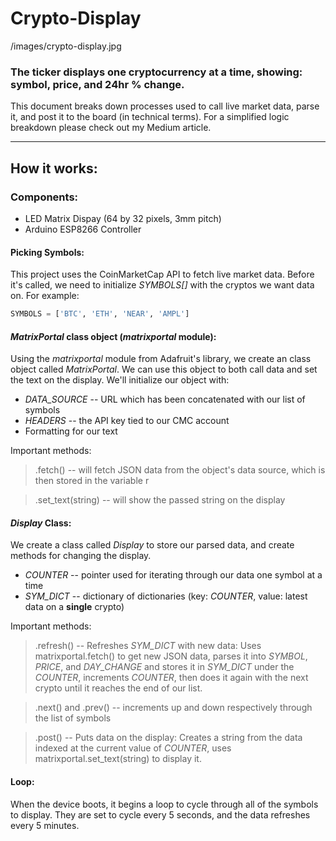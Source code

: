 # Crypto-Display

/images/crypto-display.jpg

### The ticker displays one cryptocurrency at a time, showing: symbol, price, and 24hr % change.

This document breaks down processes used to call live market data, parse it, and post it to the board (in technical terms). For a simplified logic breakdown please check out my Medium article.

------------------------------------------------

## How it works:
### Components:
- LED Matrix Dispay (64 by 32 pixels, 3mm pitch)
- Arduino ESP8266 Controller



#### Picking Symbols:
This project uses the CoinMarketCap API to fetch live market data. Before it's called, we need to initialize *SYMBOLS[]* with the cryptos we want data on. For example:
```python
SYMBOLS = ['BTC', 'ETH', 'NEAR', 'AMPL']
```


#### *MatrixPortal* class object (*matrixportal* module):
Using the *matrixportal* module from Adafruit's library, we create an class object called *MatrixPortal*. We can use this object to both call data and set the text on the display. We'll initialize our object with: 
* *DATA_SOURCE* -- URL which has been concatenated with our list of symbols
* *HEADERS* -- the API key tied to our CMC account
* Formatting for our text

Important methods:
> .fetch() -- will fetch JSON data from the object's data source, which is then stored in the variable r

> .set_text(string) -- will show the passed string on the display



#### *Display* Class:
We create a class called *Display* to store our parsed data, and create methods for changing the display.
* *COUNTER* -- pointer used for iterating through our data one symbol at a time
* *SYM_DICT* -- dictionary of dictionaries (key: *COUNTER*, value: latest data on a **single** crypto)

Important methods:
> .refresh() -- Refreshes *SYM_DICT* with new data: Uses matrixportal.fetch() to get new JSON data, parses it into *SYMBOL*, *PRICE*, and *DAY_CHANGE* and stores it in *SYM_DICT* under the *COUNTER*, increments *COUNTER*, then does it again with the next crypto until it reaches the end of our list.

> .next() and .prev() -- increments up and down respectively through the list of symbols

> .post() -- Puts data on the display: Creates a string from the data indexed at the current value of *COUNTER*, uses matrixportal.set_text(string) to display it.



#### Loop:
When the device boots, it begins a loop to cycle through all of the symbols to display. 
They are set to cycle every 5 seconds, and the data refreshes every 5 minutes.
